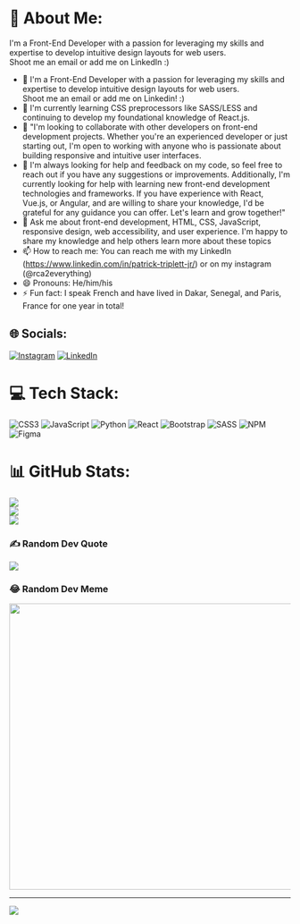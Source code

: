 # 💫 About Me:
I'm a Front-End Developer with a passion for leveraging my skills and expertise to develop intuitive design layouts for web users.<br>Shoot me an email or add me on LinkedIn :)

- 🔭 I'm a Front-End Developer with a passion for leveraging my skills and expertise to develop intuitive design layouts for web users. <br> Shoot me an email or add       me on Linkedin! :)
- 🌱 I'm currently learning CSS preprocessors like SASS/LESS and continuing to develop my foundational knowledge of React.js.
- 👯 "I'm looking to collaborate with other developers on front-end development projects. Whether you're an experienced developer or just starting out, I'm open to         working with anyone who is passionate about building responsive and intuitive user interfaces. 
- 🤔 I'm always looking for help and feedback on my code, so feel free to reach out if you have any suggestions or improvements. Additionally, I'm currently looking        for help with learning new front-end development technologies and frameworks. If you have experience with React, Vue.js, or Angular, and are willing to share          your knowledge, I'd be grateful for any guidance you can offer. Let's learn and grow together!"
- 💬 Ask me about front-end development, HTML, CSS, JavaScript, responsive design, web accessibility, and user experience. I'm happy to share my knowledge and help        others learn more about these topics
- 📫 How to reach me: You can reach me with my LinkedIn (https://www.linkedin.com/in/patrick-triplett-jr/) or on my instagram (@rca2everything)
- 😄 Pronouns: He/him/his
- ⚡ Fun fact: I speak French and have lived in Dakar, Senegal, and Paris, France for one year in total!


## 🌐 Socials:
[![Instagram](https://img.shields.io/badge/Instagram-%23E4405F.svg?logo=Instagram&logoColor=white)](https://instagram.com/rca2everything) [![LinkedIn](https://img.shields.io/badge/LinkedIn-%230077B5.svg?logo=linkedin&logoColor=white)](https://linkedin.com/in/https://www.linkedin.com/in/patrick-triplett-jr/) 

# 💻 Tech Stack:
![CSS3](https://img.shields.io/badge/css3-%231572B6.svg?style=for-the-badge&logo=css3&logoColor=white) ![JavaScript](https://img.shields.io/badge/javascript-%23323330.svg?style=for-the-badge&logo=javascript&logoColor=%23F7DF1E) ![Python](https://img.shields.io/badge/python-3670A0?style=for-the-badge&logo=python&logoColor=ffdd54) ![React](https://img.shields.io/badge/react-%2320232a.svg?style=for-the-badge&logo=react&logoColor=%2361DAFB) ![Bootstrap](https://img.shields.io/badge/bootstrap-%23563D7C.svg?style=for-the-badge&logo=bootstrap&logoColor=white) ![SASS](https://img.shields.io/badge/SASS-hotpink.svg?style=for-the-badge&logo=SASS&logoColor=white) ![NPM](https://img.shields.io/badge/NPM-%23000000.svg?style=for-the-badge&logo=npm&logoColor=white) 	![Figma](https://img.shields.io/badge/figma-%23F24E1E.svg?style=for-the-badge&logo=figma&logoColor=white)
# 📊 GitHub Stats:
![](https://github-readme-stats.vercel.app/api?username=triplettpatrick&theme=dark&hide_border=false&include_all_commits=false&count_private=false)<br/>
![](https://github-readme-streak-stats.herokuapp.com/?user=triplettpatrick&theme=dark&hide_border=false)<br/>
![](https://github-readme-stats.vercel.app/api/top-langs/?username=triplettpatrick&theme=dark&hide_border=false&include_all_commits=false&count_private=false&layout=compact)

### ✍️ Random Dev Quote
![](https://quotes-github-readme.vercel.app/api?type=horizontal&theme=radical)

### 😂 Random Dev Meme
<img src="https://rm.up.railway.app/" width="512px"/>

---
[![](https://visitcount.itsvg.in/api?id=triplettpatrick&icon=0&color=0)](https://visitcount.itsvg.in)

<!-- Proudly created with GPRM ( https://gprm.itsvg.in ) -->
